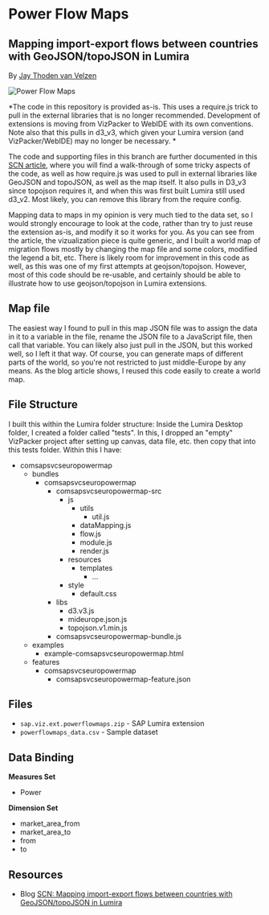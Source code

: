 # Power Flow Maps
## Mapping import-export flows between countries with GeoJSON/topoJSON in Lumira

By [Jay Thoden van Velzen](http://scn.sap.com/people/jay.thodenvanvelzen)

![Power Flow Maps](https://github.com/SAP/lumira-extension-viz/blob/master/Power_Flow_Maps/PowerFlowMaps.PNG)

*The code in this repository is provided as-is. This uses a require.js trick to pull in the external libraries that is no longer recommended. Development of extensions is moving from VizPacker to WebIDE with its own conventions. Note also that this pulls in d3_v3, which given your Lumira version (and VizPacker/WebIDE) may no longer be necessary. *

The code and supporting files in this branch are further documented in this [SCN article](http://scn.sap.com/community/lumira/blog/2015/05/21/mapping-import-export-flows-between-countries-with-geojsontopojson-in-lumira), where you will find a walk-through of some tricky aspects of the code, as well as how  require.js was used to pull in external libraries like GeoJSON and topoJSON, as well as the map itself. It also pulls in D3_v3 since topojson requires it, and when this was first built Lumira still used d3_v2. Most likely, you can remove this library from the require config.

Mapping data to maps in my opinion is very much tied to the data set, so I would strongly encourage to look at the code, rather than try to just reuse the extension as-is, and modify it so it works for you. As you can see from the article, the vizualization piece is quite generic, and I built a world map of migration flows mostly by changing the map file and some colors, modified the legend a bit, etc. There is likely room for improvement in this code as well, as this was one of my first attempts at geojson/topojson. However, most of this code should be re-usable, and certainly should be able to illustrate how to use geojson/topojson in Lumira extensions.

## Map file
The easiest way I found to pull in this map JSON file was to assign the data in it to a variable in the file, rename the JSON file to a JavaScript file, then call that variable. You can likely also just pull in the JSON, but this worked well, so I left it that way. Of course, you can generate maps of different parts of the world, so you're not restricted to just middle-Europe by any means. As the blog article shows, I reused this code easily to create a world map.

## File Structure
I built this within the Lumira folder structure: Inside the Lumira Desktop folder, I created a folder called "tests". In this, I dropped an "empty" VizPacker project after setting up canvas, data file, etc. then copy that into this tests folder. Within this I have:
- comsapsvcseuropowermap
  - bundles
    - comsapsvcseuropowermap
      - comsapsvcseuropowermap-src
        - js
          - utils
            - util.js
          - dataMapping.js
          - flow.js
          - module.js
          - render.js
        - resources
          - templates
            - ...
        - style
          - default.css
      - libs
        - d3.v3.js
        - mideurope.json.js
        - topojson.v1.min.js
      - comsapsvcseuropowermap-bundle.js
  - examples
    - example-comsapsvcseuropowermap.html
  - features
    - comsapsvcseuropowermap
      - comsapsvcseuropowermap-feature.json

## Files
* `sap.viz.ext.powerflowmaps.zip` - SAP Lumira extension
* `powerflowmaps_data.csv` - Sample dataset

## Data Binding
<strong>Measures Set</strong>
* Power

<strong>Dimension Set</strong>
* market_area_from
* market_area_to
* from
* to


## Resources
- Blog [SCN: Mapping import-export flows between countries with GeoJSON/topoJSON in Lumira](http://scn.sap.com/community/lumira/blog/2015/05/21/mapping-import-export-flows-between-countries-with-geojsontopojson-in-lumira)
